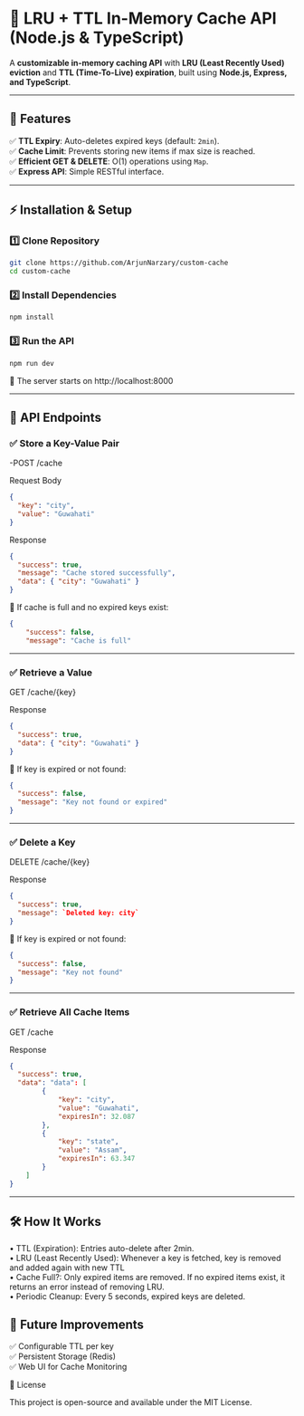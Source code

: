 # 🚀 LRU + TTL In-Memory Cache API (Node.js & TypeScript)

A **customizable in-memory caching API** with **LRU (Least Recently Used) eviction** and **TTL (Time-To-Live) expiration**, built using **Node.js, Express, and TypeScript**.

---

## 📌 Features

✅ **TTL Expiry**: Auto-deletes expired keys (default: `2min`).  
✅ **Cache Limit**: Prevents storing new items if max size is reached.  
✅ **Efficient GET & DELETE**: O(1) operations using `Map`.  
✅ **Express API**: Simple RESTful interface.

---

## ⚡ Installation & Setup

### 1️⃣ Clone Repository

```sh
git clone https://github.com/ArjunNarzary/custom-cache
cd custom-cache
```

### 2️⃣ Install Dependencies

```sh
npm install
```

### 3️⃣ Run the API

```sh
npm run dev
```

🔹 The server starts on http://localhost:8000

---

## 📌 API Endpoints

### ✅ Store a Key-Value Pair

-POST /cache

Request Body

```json
{
  "key": "city",
  "value": "Guwahati"
}
```

Response

```json
{
  "success": true,
  "message": "Cache stored successfully",
  "data": { "city": "Guwahati" }
}
```

🔹 If cache is full and no expired keys exist:

```json
{
    "success": false,
    "message": "Cache is full"
```

---

### ✅ Retrieve a Value

GET /cache/{key}

Response

```json
{
  "success": true,
  "data": { "city": "Guwahati" }
}
```

🔹 If key is expired or not found:

```json
{
  "success": false,
  "message": "Key not found or expired"
}
```

---

### ✅ Delete a Key

DELETE /cache/{key}

Response

```json
{
  "success": true,
  "message": `Deleted key: city`
}
```

🔹 If key is expired or not found:

```json
{
  "success": false,
  "message": "Key not found"
}
```

---

### ✅ Retrieve All Cache Items

GET /cache

Response

```json
{
  "success": true,
  "data": "data": [
        {
            "key": "city",
            "value": "Guwahati",
            "expiresIn": 32.087
        },
        {
            "key": "state",
            "value": "Assam",
            "expiresIn": 63.347
        }
    ]
}
```

---

## 🛠️ How It Works

• TTL (Expiration): Entries auto-delete after 2min.  
• LRU (Least Recently Used): Whenever a key is fetched, key is removed and added again with new TTL  
• Cache Full?: Only expired items are removed. If no expired items exist, it returns an error instead of removing LRU.  
• Periodic Cleanup: Every 5 seconds, expired keys are deleted.

## 🎯 Future Improvements

✅ Configurable TTL per key  
✅ Persistent Storage (Redis)  
✅ Web UI for Cache Monitoring

📜 License

This project is open-source and available under the MIT License.
